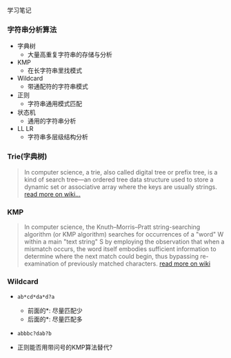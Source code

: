 学习笔记

### 字符串分析算法
- 字典树
  - 大量高重复字符串的存储与分析
- KMP
  - 在长字符串里找模式
- Wildcard
  - 带通配符的字符串模式
- 正则
  - 字符串通用模式匹配
- 状态机
  - 通用的字符串分析
- LL LR
  - 字符串多层级结构分析


### Trie(字典树)
> In computer science, a trie, also called digital tree or prefix tree, is a kind of search tree—an ordered tree data structure used to store a dynamic set or associative array where the keys are usually strings. [read more on wiki...](https://en.wikipedia.org/wiki/Trie)


### KMP
> In computer science, the Knuth–Morris–Pratt string-searching algorithm (or KMP algorithm) searches for occurrences of a "word" W within a main "text string" S by employing the observation that when a mismatch occurs, the word itself embodies sufficient information to determine where the next match could begin, thus bypassing re-examination of previously matched characters. [read more on wiki](https://en.wikipedia.org/wiki/Knuth%E2%80%93Morris%E2%80%93Pratt_algorithm)

### Wildcard

- `ab*cd*da*d?a`
  - 前面的*: 尽量匹配少
  - 后面的*: 尽量匹配多
- `abbbc?dab?b`

- 正则能否用带问号的KMP算法替代?